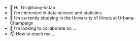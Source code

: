 - 👋 Hi, I’m @tomy-ksfan
- 👀 I’m interested in data science and statistics
- 🌱 I’m currently studying in the University of Illinois at Urbana-Champaign
- 💞️ I’m looking to collaborate on ...
- 📫 How to reach me ...

<!---
tomy-ksfan/tomy-ksfan is a ✨ special ✨ repository because its `README.md` (this file) appears on your GitHub profile.
You can click the Preview link to take a look at your changes.
--->
